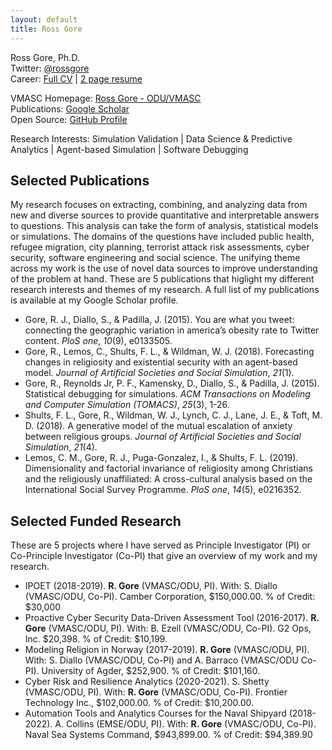 ```yaml
---
layout: default
title: Ross Gore
---
```


Ross Gore, Ph.D.  
Twitter: [@rossgore](https://twitter.com/rossgore)  
Career:  [Full CV](/fullcv_RossJGore.pdf) | [2 page resume](/resume_RossJGore.pdf)

VMASC Homepage: [Ross Gore - ODU/VMASC](https://vmasc.org/staff-profiles/dr-ross-gore/)  
Publications: [Google Scholar](https://scholar.google.com/citations?user=Sp4pikIAAAAJ&hl=en)  
Open Source: [GitHub Profile](https://github.com/rossgore)

Research Interests: Simulation Validation | Data Science & Predictive Analytics | Agent-based Simulation | Software Debugging

## Selected Publications

My research focuses on extracting, combining, and analyzing data from new and diverse sources to provide quantitative and interpretable answers to questions. This analysis can take the form of analysis, statistical models or simulations. The domains of the questions have included public health, refugee migration, city planning, terrorist attack risk assessments, cyber security, software engineering and social science. The unifying theme across my work is the use of novel data sources to improve understanding of the problem at hand. These are 5 publications that higlight my different research interests and themes of my research. A full list of my publications is available at my Google Scholar profile.

* Gore, R. J., Diallo, S., & Padilla, J. (2015). You are what you tweet: connecting the geographic variation in america’s obesity rate to Twitter content. *PloS one*, *10*(9), e0133505.
* Gore, R., Lemos, C., Shults, F. L., & Wildman, W. J. (2018). Forecasting changes in religiosity and existential security with an agent-based model. *Journal of Artificial Societies and Social Simulation*, *21*(1).
* Gore, R., Reynolds Jr, P. F., Kamensky, D., Diallo, S., & Padilla, J. (2015). Statistical debugging for simulations. *ACM Transactions on Modeling and Computer Simulation (TOMACS)*, *25*(3), 1-26.
* Shults, F. L., Gore, R., Wildman, W. J., Lynch, C. J., Lane, J. E., & Toft, M. D. (2018). A generative model of the mutual escalation of anxiety between religious groups. *Journal of Artificial Societies and Social Simulation*, *21*(4).
* Lemos, C. M., Gore, R. J., Puga-Gonzalez, I., & Shults, F. L. (2019). Dimensionality and factorial invariance of religiosity among Christians and the religiously unaffiliated: A cross-cultural analysis based on the International Social Survey Programme. *PloS one*, *14*(5), e0216352.

## Selected Funded Research

These are 5 projects where I have served as Principle Investigator (PI) or Co-Principle Investigator (Co-PI) that give an overview of my work and my research.

* IPOET (2018-2019). **R. Gore** (VMASC/ODU, PI). With: S. Diallo (VMASC/ODU, Co-PI). Camber Corporation, $150,000.00. % of Credit: $30,000
* Proactive Cyber Security Data-Driven Assessment Tool (2016-2017). **R. Gore** (VMASC/ODU, PI). With: B. Ezell (VMASC/ODU, Co-PI). G2 Ops, Inc. $20,398. % of Credit: $10,199.
* Modeling Religion in Norway (2017-2019). **R. Gore** (VMASC/ODU, PI). With: S. Diallo (VMASC/ODU, Co-PI) and A. Barraco (VMASC/ODU Co-PI). University of Agder, $252,900. % of Credit: $101,160.
* Cyber Risk and Resilience Analytics (2020-2021). S. Shetty (VMASC/ODU, PI). With: **R. Gore** (VMASC/ODU, Co-PI). Frontier Technology Inc., $102,000.00. % of Credit: $10,200.00.
* Automation Tools and Analytics Courses for the Naval Shipyard (2018-2022). A. Collins (EMSE/ODU, PI). With: **R. Gore** (VMASC/ODU, Co-PI). Naval Sea Systems Command, $943,899.00. % of Credit: $94,389.90

